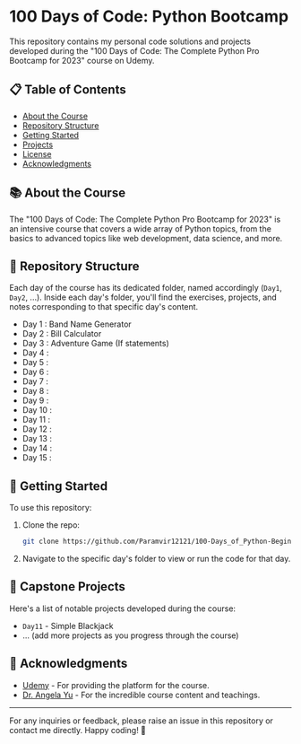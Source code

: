 # 100 Days of Code: Python Bootcamp

This repository contains my personal code solutions and projects developed during the "100 Days of Code: The Complete Python Pro Bootcamp for 2023" course on Udemy.

## 📋 Table of Contents

- [About the Course](#about-the-course)
- [Repository Structure](#repository-structure)
- [Getting Started](#getting-started)
- [Projects](#projects)
- [License](#license)
- [Acknowledgments](#acknowledgments)

## 📚 About the Course

The "100 Days of Code: The Complete Python Pro Bootcamp for 2023" is an intensive course that covers a wide array of Python topics, from the basics to advanced topics like web development, data science, and more.

## 📁 Repository Structure

Each day of the course has its dedicated folder, named accordingly (`Day1`, `Day2`, ...). Inside each day's folder, you'll find the exercises, projects, and notes corresponding to that specific day's content.
- Day 1 : Band Name Generator 
- Day 2 : Bill Calculator
- Day 3 : Adventure Game (If statements)
- Day 4 : 
- Day 5 :
- Day 6 :
- Day 7 :
- Day 8 :
- Day 9 :
- Day 10 :
- Day 11 :
- Day 12 :
- Day 13 :
- Day 14 :
- Day 15 :

## 🚀 Getting Started

To use this repository:

1. Clone the repo:

    ```bash
    git clone https://github.com/Paramvir12121/100-Days_of_Python-Beginner
    ```

2. Navigate to the specific day's folder to view or run the code for that day.

## 🎨 Capstone Projects

Here's a list of notable projects developed during the course:

- `Day11` - Simple Blackjack
- ... (add more projects as you progress through the course)


## 🙏 Acknowledgments

- [Udemy]([https://www.udemy.com/](https://www.udemy.com/course/100-days-of-code)) - For providing the platform for the course.
- [Dr. Angela Yu](https://www.udemy.com/course/100-days-of-code/#instructor-1) - For the incredible course content and teachings.

---

For any inquiries or feedback, please raise an issue in this repository or contact me directly. Happy coding! 🐍
